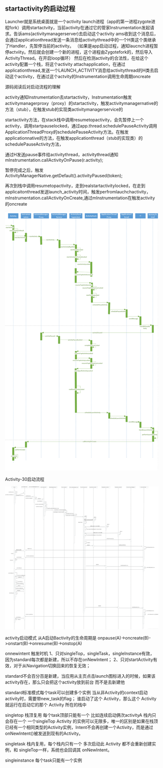 

## startactivity的启动过程

Launcher就是系统桌面就是一个activity
launch进程（app的第一进程zygote进程fork）调用startactvity，当前activity在通过它的管家Instrumentation发起请求。告诉ams(activitymanagerserver)去启动这个activity
ams收到这个消息后，会通过applicationthread发送一条消息给activitythread中的一个H类这个类继承了Handler，先暂停当前的activity。
（如果是app启动过程，通知laucnch进程暂停actviity。然后就会创建一个新的进程，这个进程由Zygotefork的，然后导入ActivityThread。在开启loop循环）
然后在检测activity的合法性，在给这个activity配置一个栈，将这个activity attachapplication，在通过applicationthread,发送一个LAUNCH_ACTIVITY消息给activitythread的H类去启动这个activity，在通过这个actvity的Instrumentation调用生命周期oncreate



源码阅读后对启动流程的理解

activity通知Instrumentation去startactivity，Instrumentation触发activitymanagerproxy（proxy）的startactivity，触发activitymanagernative的方法（stub），在触发stub的实现类activitymanagerservice的

startactivity方法，在stack栈中调用resumetopactivity，会先暂停上一个activity，调用startpauselocked，通过app.thread.schedulePauseActivity调用ApplicationThreadProxy的schedulePauseActivity方法。在触发applicationnative的方法，在触发applicationthread（stub的实现类）的schedulePauseActivity方法，

通过H发送pause事件给activitythread，activitythread通知mInstrumentation.callActivityOnPause(r.activity);

暂停完成之后，触发ActivityManagerNative.getDefault().activityPaused(token);

再次到栈中调用resumetopactivity，走到realstartactivitylocked，在走到applicaitonthread发送launch_activity时间，触发perfromlauchchactivity，mInstrumentation.callActivityOnCreate,通过mInstrumentation在触发activity的oncreate

![image-20210419140404511](../image/20160822162305109.png)



Activity-30启动流程

![android30activity](../image/20201025235505633.png)

activity启动模式
从A启动Bactivity的生命周期是
onpause(A)->oncreate(B)->onstart(B)->onresume(B)->onstop(A)

onnewintent 
触发时机 
1、只对singleTop，singleTask，singleInstance有效，因为standard每次都是新建，所以不存在onNewIntent；
2、只对startActivity有效，对于从Navigation切换回来的恢复无效；


standard不会百分百是新建，当应用从主页点击launch图标进入的时候，如果该activity存在，那么只会把这个activity放到前台 而不是去新建他

standard标准模式每个task可以创建多个实例
当从非Activity的context启动activity时，需要带new_task的flag；
谁启动了这个 Activity，那么这个 Activity 就运行在启动它的那个 Activity 所在的栈中

singletop 栈顶复用 每个task顶部只能有一个  比如连续启动俩次activityA 栈内只会存在一个
一个singleTop Activity 的实例可以无限多，唯一的区别是如果在栈顶已经有一个相同类型的Activity实例，Intent不会再创建一个Activity，而是通过onNewIntent()被发送到现有的Activity。

singletask  栈内复用，每个栈内只有一个
多次启动此 Activity 都不会重新创建实例，和 singleTop一样，系统也会回调其 onNewIntent。

singleinstance 每个task只能有一个实例